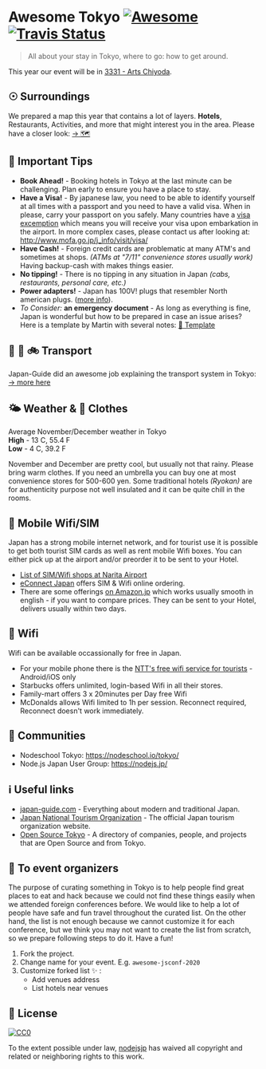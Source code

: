 [awesome-link]:  https://github.com/sindresorhus/awesome
[awesome-badge]: https://cdn.rawgit.com/sindresorhus/awesome/d7305f38d29fed78fa85652e3a63e154dd8e8829/media/badge.svg
[travis-link]:   https://travis-ci.org/nodejsjp/awesome-tokyo
[travis-badge]:  https://travis-ci.org/nodejsjp/awesome-tokyo.svg?branch=master

# Awesome Tokyo [![Awesome][awesome-badge]][awesome-link] [![Travis Status][travis-badge]][travis-link]

> All about your stay in Tokyo, where to go: how to get around.

This year our event will be in [3331 - Arts Chiyoda](https://goo.gl/maps/RMeTkrxaAyjkZhRn7).

## ☉ Surroundings

We prepared a map this year that contains a lot of layers. **Hotels**, Restaurants, Activities, and more that might interest you in the area. Please have a closer look: [→ 🗺](https://drive.google.com/open?id=1EHjtxICBFoB_QKSJC9fPTEi-AP2wm_Hl&usp=sharing)

## 🔆 Important Tips

+ **Book Ahead!** - Booking hotels in Tokyo at the last minute can be challenging. Plan early to ensure you have a place to stay.
+ **Have a Visa!** - By japanese law, you need to be able to identify yourself at all times with a passport and you need to have a valid visa. When in please, carry your passport on you safely. Many countries have a [visa excemption](https://www.mofa.go.jp/j_info/visit/visa/short/novisa.html) which means you will receive your visa upon embarkation in the airport. In more complex cases, please contact us after looking at: http://www.mofa.go.jp/j_info/visit/visa/
+ **Have Cash!** - Foreign credit cards are problematic at many ATM's and sometimes at shops. _(ATMs at "7/11" convenience stores usually work)_ Having backup-cash with makes things easier.
+ **No tipping!** - There is no tipping in any situation in Japan _(cabs, restaurants, personal care, etc.)_
+ **Power adapters!** - Japan has 100V! plugs that resembler North american plugs. ([more info](https://www.japan-guide.com/e/e2225.html)).
+ _To Consider:_ **an emergency document** - As long as everything is fine, Japan is wonderful but how to be prepared in case an issue arises? Here is a template by Martin with several notes: [🚨 Template](https://docs.google.com/document/d/15F9Z7fF1wOM3lGxAm7z9w-oqVemRnjzXODo3fv0KobU/edit#heading=h.pbkypg6742)

## 🚕 🚅 🚲 Transport

Japan-Guide did an awesome job explaining the transport system in Tokyo: [→ more here](https://www.japan-guide.com/e/e2017.html)

## 🌤 Weather & 🧥 Clothes

Average November/December weather in Tokyo<br/>
**High** - 13 C, 55.4 F<br/>
**Low** - 4 C, 39.2 F

November and December are pretty cool, but usually not that rainy. Please bring warm clothes. If you need an umbrella you can buy one at most convenience stores for 500-600 yen. Some traditional hotels _(Ryokan)_ are for authenticity purpose not well insulated and it can be quite chill in the rooms. 

## 📱 Mobile Wifi/SIM 

Japan has a strong mobile internet network, and for tourist use it is possible to get both tourist SIM cards as well as rent mobile Wifi boxes. You can either pick up at the airport and/or preorder it to be sent to your Hotel.

+ [List of SIM/Wifi shops at Narita Airport](https://www.narita-airport.jp/en/service/svc_19)
+ [eConnect Japan](https://www.econnectjapan.com/) offers SIM & Wifi online ordering.
+ There are some offerings [on Amazon.jp](https://www.amazon.co.jp/s/gp/search/ref=sr_nr_p_n_feature_twenty_b_1?fst=as%3Aoff&rh=n%3A5470982051%2Ck%3ATravel+SIM%2Cp_n_feature_twenty_browse-bin%3A5470990051&keywords=Travel+SIM&ie=UTF8&qid=1541830640&rnid=5470989051) which works usually smooth in english - if you want to compare prices. They can be sent to your Hotel, delivers usually within two days.

## 📶 Wifi 

Wifi can be available occassionally for free in Japan.

+ For your mobile phone there is the [NTT's free wifi service for tourists](http://www.ntt-bp.net/jcfw/en.html) - Android/iOS only
+ Starbucks offers unlimited, login-based Wifi in all their stores.
+ Family-mart offers 3 x 20minutes per Day free Wifi 
+ McDonalds allows Wifi limited to 1h per session. Reconnect required, Reconnect doesn't work immediately.

## 👥 Communities
+ Nodeschool Tokyo: https://nodeschool.io/tokyo/
+ Node.js Japan User Group: https://nodejs.jp/

## ℹ️ Useful links

+ [japan-guide.com](https://www.japan-guide.com/) - Everything about modern and traditional Japan.
+ [Japan National Tourism Organization](https://www.jnto.go.jp/eng/) - The official Japan tourism organization website.
+ [Open Source Tokyo](https://github.com/opensourcecities/tokyo) - A directory of companies, people, and projects that are Open Source and from Tokyo.

## :raised_hands: To event organizers

The purpose of curating something in Tokyo is to help people find great places to eat and hack because we could not find these things easily when we attended foreign conferences before. We would like to help a lot of people have safe and fun travel throughout the curated list. On the other hand, the list is not enough because we cannot customize it for each conference, but we think you may not want to create the list from scratch, so we prepare following steps to do it. Have a fun!

1. Fork the project.
2. Change name for your event. E.g. `awesome-jsconf-2020`
3. Customize forked list :sparkles: :
   + Add venues address
   + List hotels near venues

## 📃 License

[![CC0](http://mirrors.creativecommons.org/presskit/buttons/88x31/svg/cc-zero.svg)](https://creativecommons.org/publicdomain/zero/1.0/)

To the extent possible under law, [nodejsjp](https://github.com/nodejsjp) has waived all copyright and related or neighboring rights to this work.
